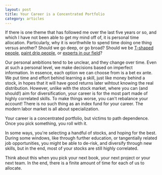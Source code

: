 ```yaml
---
layout: post
title: Your Career is a Concentrated Portfolio
category: articles
---
```

If there is one theme that has followed me over the last five years or so, and which I have not been able to get my mind off of, it is personal time allocation. Particularly, why it is worthwhile to spend time doing one thing versus another? Should we go deep, or go broad? Should we be [T-shaped people](https://web.archive.org/web/20110329003842/http://www.chiefexecutive.net/ME2/dirmod.asp?sid=&nm=&type=Publishing&mod=Publications::Article&mid=8F3A7027421841978F18BE895F87F791&tier=4&id=F42A23CB49174C5E9426C43CB0A0BC46), [paint drip people](https://www.facebook.com/notes/kent-beck/paint-drip-people/1226700000696195/), or [experts in our field](http://matt.might.net/articles/phd-school-in-pictures/)?

Our personal ambitions tend to be unclear, and they change over time. Even at such a personal level, we make decisions based on imperfect information. In essence, each option we can choose from is a bet ex ante. We put time and effort behind learning a skill, just like money behind a stock, in hopes that it will have good returns later wihtout knowing the real distribution. However, unlike with the stock market, where you can (and should!) aim for diversification, your career is for the most part made of highly correlated skills. To make things worse, you can't rebalance your account! There is no such thing as an index fund for your career. The modern labor market is all about specialization.

Your career is a concentrated portfolio, but victims to path dependence. Once you pick something, you roll with it.

In some ways, you're selecting a handful of stocks, and hoping for the best. During some windows, like through further education, or tangentially related job opportunities, you might be able to de-risk, and diversify through new skills, but in the end, most of your stocks are still highly correlated.

Think about this when you pick your next book, your next project or your next team.
In the end, there is a finite amount of time for each of us to allocate.